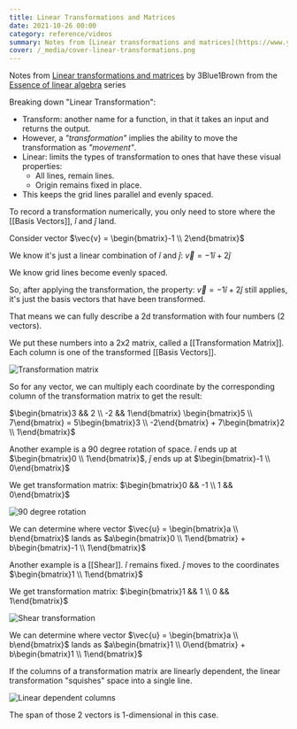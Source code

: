 ```yaml
---
title: Linear Transformations and Matrices
date: 2021-10-26 00:00
category: reference/videos
summary: Notes from [Linear transformations and matrices](https://www.youtube.com/watch?v=kYB8IZa5AuE) by 3Blue1Brown from the [Essence of linear algebra](https://www.youtube.com/playlist?list=PLZHQObOWTQDPD3MizzM2xVFitgF8hE_ab) series
cover: /_media/cover-linear-transformations.png
---
```


Notes from [Linear transformations and matrices](https://www.youtube.com/watch?v=kYB8IZa5AuE) by 3Blue1Brown from the [Essence of linear algebra](https://www.youtube.com/playlist?list=PLZHQObOWTQDPD3MizzM2xVFitgF8hE_ab) series

Breaking down "Linear Transformation":

* Transform: another name for a function, in that it takes an input and returns the output.
* However, a *"transformation"* implies the ability to move the transformation as *"movement"*.
* Linear: limits the types of transformation to ones that have these visual properties:
    * All lines, remain lines.
    * Origin remains fixed in place.
* This keeps the grid lines parallel and evenly spaced.

To record a transformation numerically, you only need to store where the [[Basis Vectors]], $\hat{i}$ and $\hat{j}$ land.

Consider vector $\vec{v} = \begin{bmatrix}-1 \\ 2\end{bmatrix}$

We know it's just a linear combination of $\hat{i}$ and $\hat{j}$: $\vec{v} = -1\hat{i} + 2\hat{j}$

We know grid lines become evenly spaced.

So, after applying the transformation, the property: $\vec{v} = -1\hat{i} + 2\hat{j}$ still applies, it's just the basis vectors that have been transformed.

That means we can fully describe a 2d transformation with four numbers (2 vectors).

We put these numbers into a 2x2 matrix, called a [[Transformation Matrix]]. Each column is one of the transformed [[Basis Vectors]].

![Transformation matrix](/_media/linear-trans-transformation-matrix.png)

So for any vector, we can multiply each coordinate by the corresponding column of the transformation matrix to get the result:

$\begin{bmatrix}3 && 2 \\ -2 && 1\end{bmatrix} \begin{bmatrix}5 \\ 7\end{bmatrix} = 5\begin{bmatrix}3 \\ -2\end{bmatrix} + 7\begin{bmatrix}2 \\ 1\end{bmatrix}$

Another example is a 90 degree rotation of space. $\hat{i}$ ends up at $\begin{bmatrix}0 \\ 1\end{bmatrix}$,  $\hat{j}$ ends up at $\begin{bmatrix}-1 \\ 0\end{bmatrix}$

We get transformation matrix: $\begin{bmatrix}0 && -1 \\ 1 && 0\end{bmatrix}$

![90 degree rotation](/_media/linear-trans-90-degree-rot.png)

We can determine where vector $\vec{u} = \begin{bmatrix}a \\ b\end{bmatrix}$ lands as $a\begin{bmatrix}0 \\ 1\end{bmatrix} + b\begin{bmatrix}-1 \\ 1\end{bmatrix}$

Another example is a [[Shear]]. $\hat{i}$ remains fixed. $\hat{j}$ moves to the coordinates $\begin{bmatrix}1 \\ 1\end{bmatrix}$

We get transformation matrix: $\begin{bmatrix}1 && 1 \\ 0 && 1\end{bmatrix}$

![Shear transformation](/_media/linear-trans-shear-trans.png)

We can determine where vector $\vec{u} = \begin{bmatrix}a \\ b\end{bmatrix}$ lands as $a\begin{bmatrix}1 \\ 0\end{bmatrix} + b\begin{bmatrix}1 \\ 1\end{bmatrix}$

If the columns of a transformation matrix are linearly dependent, the linear transformation "squishes" space into a single line.

![Linear dependent columns](/_media/linear-trans-linear-dep-columns.png)

The span of those 2 vectors is 1-dimensional in this case.